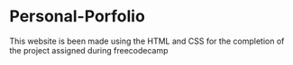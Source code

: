 # Personal-Porfolio
This website is been made using the HTML and CSS for the completion of the project assigned during freecodecamp
